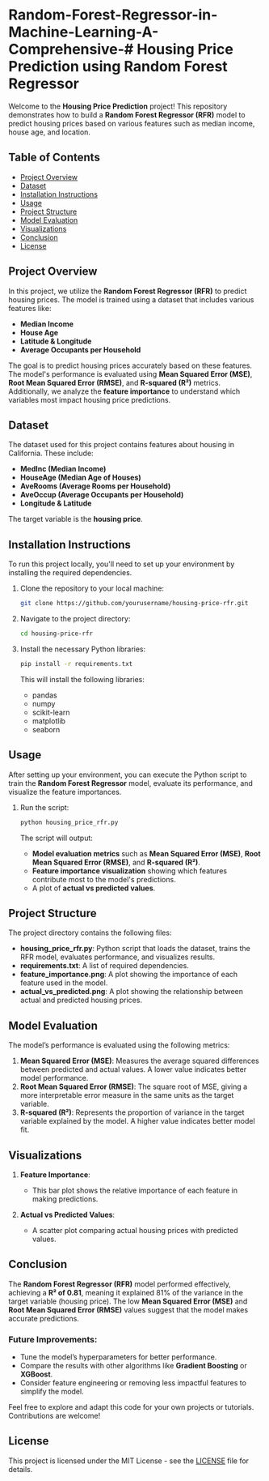 # Random-Forest-Regressor-in-Machine-Learning-A-Comprehensive-# Housing Price Prediction using Random Forest Regressor

Welcome to the **Housing Price Prediction** project! This repository demonstrates how to build a **Random Forest Regressor (RFR)** model to predict housing prices based on various features such as median income, house age, and location.

## Table of Contents

- [Project Overview](#project-overview)
- [Dataset](#dataset)
- [Installation Instructions](#installation-instructions)
- [Usage](#usage)
- [Project Structure](#project-structure)
- [Model Evaluation](#model-evaluation)
- [Visualizations](#visualizations)
- [Conclusion](#conclusion)
- [License](#license)

## Project Overview

In this project, we utilize the **Random Forest Regressor (RFR)** to predict housing prices. The model is trained using a dataset that includes various features like:
- **Median Income**
- **House Age**
- **Latitude & Longitude**
- **Average Occupants per Household**

The goal is to predict housing prices accurately based on these features. The model's performance is evaluated using **Mean Squared Error (MSE)**, **Root Mean Squared Error (RMSE)**, and **R-squared (R²)** metrics. Additionally, we analyze the **feature importance** to understand which variables most impact housing price predictions.

## Dataset

The dataset used for this project contains features about housing in California. These include:
- **MedInc (Median Income)**
- **HouseAge (Median Age of Houses)**
- **AveRooms (Average Rooms per Household)**
- **AveOccup (Average Occupants per Household)**
- **Longitude & Latitude**

The target variable is the **housing price**.

## Installation Instructions

To run this project locally, you'll need to set up your environment by installing the required dependencies.

1. Clone the repository to your local machine:
   ```bash
   git clone https://github.com/yourusername/housing-price-rfr.git
   ```

2. Navigate to the project directory:
   ```bash
   cd housing-price-rfr
   ```

3. Install the necessary Python libraries:
   ```bash
   pip install -r requirements.txt
   ```

   This will install the following libraries:
   - pandas
   - numpy
   - scikit-learn
   - matplotlib
   - seaborn

## Usage

After setting up your environment, you can execute the Python script to train the **Random Forest Regressor** model, evaluate its performance, and visualize the feature importances.

1. Run the script:
   ```bash
   python housing_price_rfr.py
   ```

   The script will output:
   - **Model evaluation metrics** such as **Mean Squared Error (MSE)**, **Root Mean Squared Error (RMSE)**, and **R-squared (R²)**.
   - **Feature importance visualization** showing which features contribute most to the model's predictions.
   - A plot of **actual vs predicted values**.

## Project Structure

The project directory contains the following files:

- **housing_price_rfr.py**: Python script that loads the dataset, trains the RFR model, evaluates performance, and visualizes results.
- **requirements.txt**: A list of required dependencies.
- **feature_importance.png**: A plot showing the importance of each feature used in the model.
- **actual_vs_predicted.png**: A plot showing the relationship between actual and predicted housing prices.

## Model Evaluation

The model’s performance is evaluated using the following metrics:

1. **Mean Squared Error (MSE)**: Measures the average squared differences between predicted and actual values. A lower value indicates better model performance.
2. **Root Mean Squared Error (RMSE)**: The square root of MSE, giving a more interpretable error measure in the same units as the target variable.
3. **R-squared (R²)**: Represents the proportion of variance in the target variable explained by the model. A higher value indicates better model fit.

## Visualizations

1. **Feature Importance**:
   - This bar plot shows the relative importance of each feature in making predictions.

2. **Actual vs Predicted Values**:
   - A scatter plot comparing actual housing prices with predicted values.

## Conclusion

The **Random Forest Regressor (RFR)** model performed effectively, achieving a **R² of 0.81**, meaning it explained 81% of the variance in the target variable (housing price). The low **Mean Squared Error (MSE)** and **Root Mean Squared Error (RMSE)** values suggest that the model makes accurate predictions.

### Future Improvements:
- Tune the model’s hyperparameters for better performance.
- Compare the results with other algorithms like **Gradient Boosting** or **XGBoost**.
- Consider feature engineering or removing less impactful features to simplify the model.

Feel free to explore and adapt this code for your own projects or tutorials. Contributions are welcome!

## License

This project is licensed under the MIT License - see the [LICENSE](LICENSE) file for details.
